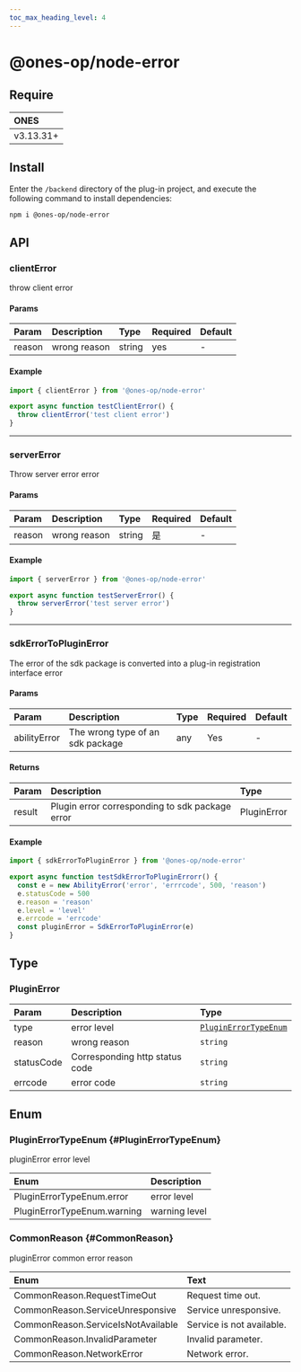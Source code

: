 ```yaml
---
toc_max_heading_level: 4
---
```


# @ones-op/node-error

## Require

| ONES      |
| :-------- |
| v3.13.31+ |

## Install

Enter the `/backend` directory of the plug-in project, and execute the following command to install dependencies:

```shell
npm i @ones-op/node-error
```

## API

### clientError

throw client error

#### Params

| Param  | Description  | Type   | Required | Default |
| :----- | :----------- | :----- | :------- | :------ |
| reason | wrong reason | string | yes      | -       |

#### Example

```javascript
import { clientError } from '@ones-op/node-error'

export async function testClientError() {
  throw clientError('test client error')
}
```

---

### serverError

Throw server error error

#### Params

| Param  | Description  | Type   | Required | Default |
| :----- | :----------- | :----- | :------- | :------ |
| reason | wrong reason | string | 是       | -       |

#### Example

```javascript
import { serverError } from '@ones-op/node-error'

export async function testServerError() {
  throw serverError('test server error')
}
```

---

### sdkErrorToPluginError

The error of the sdk package is converted into a plug-in registration interface error

#### Params

| Param        | Description                      | Type | Required | Default |
| :----------- | :------------------------------- | :--- | :------- | :------ |
| abilityError | The wrong type of an sdk package | any  | Yes      | -       |

#### Returns

| Param  | Description                                     | Type        |
| :----- | :---------------------------------------------- | :---------- |
| result | Plugin error corresponding to sdk package error | PluginError |

#### Example

```javascript
import { sdkErrorToPluginError } from '@ones-op/node-error'

export async function testSdkErrorToPluginErrorr() {
  const e = new AbilityError('error', 'errrcode', 500, 'reason')
  e.statusCode = 500
  e.reason = 'reason'
  e.level = 'level'
  e.errcode = 'errcode'
  const pluginError = SdkErrorToPluginError(e)
}
```

## Type

### PluginError

| Param      | Description                    | Type                                          |
| :--------- | :----------------------------- | :-------------------------------------------- |
| type       | error level                    | [`PluginErrorTypeEnum`](#PluginErrorTypeEnum) |
| reason     | wrong reason                   | `string`                                      |
| statusCode | Corresponding http status code | `string`                                      |
| errcode    | error code                     | `string`                                      |

## Enum

### PluginErrorTypeEnum {#PluginErrorTypeEnum}

pluginError error level

| Enum                        | Description   |
| :-------------------------- | :------------ |
| PluginErrorTypeEnum.error   | error level   |
| PluginErrorTypeEnum.warning | warning level |

### CommonReason {#CommonReason}

pluginError common error reason

| Enum                               | Text                      |
| :--------------------------------- | :------------------------ |
| CommonReason.RequestTimeOut        | Request time out.         |
| CommonReason.ServiceUnresponsive   | Service unresponsive.     |
| CommonReason.ServiceIsNotAvailable | Service is not available. |
| CommonReason.InvalidParameter      | Invalid parameter.        |
| CommonReason.NetworkError          | Network error.            |

